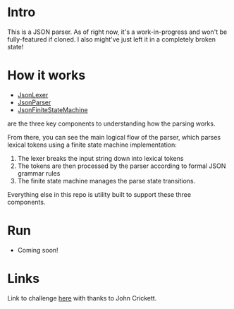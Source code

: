# Intro

This is a JSON parser. As of right now, it's a work-in-progress and won't be fully-featured if cloned. I also might've just left it in a completely broken state!

# How it works

- [JsonLexer](https://github.com/Lou-E-303/json-parser/blob/master/src/main/java/jsonparser/lexing_parsing/JsonLexer.java)
- [JsonParser](https://github.com/Lou-E-303/json-parser/blob/master/src/main/java/jsonparser/lexing_parsing/JsonParser.java)
- [JsonFiniteStateMachine](https://github.com/Lou-E-303/json-parser/blob/master/src/main/java/jsonparser/state_management/JsonFiniteStateMachine.java)

are the three key components to understanding how the parsing works.

From there, you can see the main logical flow of the parser, which parses lexical tokens using a finite state machine implementation:

1. The lexer breaks the input string down into lexical tokens
2. The tokens are then processed by the parser according to formal JSON grammar rules
3. The finite state machine manages the parse state transitions.

Everything else in this repo is utility built to support these three components.

# Run

- Coming soon!

# Links

Link to challenge [here](https://codingchallenges.fyi/challenges/challenge-json-parser/) with thanks to John Crickett.